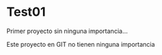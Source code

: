 # Test01
Primer proyecto sin ninguna importancia...

Este proyecto en GIT no tienen ninguna importancia
